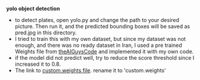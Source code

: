 **yolo object detection**

- to detect plates, open yolo.py and change the path to your desired picture. Then run it, and the predicted bounding boxes will be saved as pred.jpg in this directory.
- I tried to train this with my own dataset, but since my dataset was not enough, and there was no ready dataset in Iran, I used a pre trained Weights file from [theAIGuysCode](https://github.com/theAIGuysCode/tensorflow-yolov4-tflite) and implemented it with my own code.
- if the model did not predict well, try to reduce the score threshold since I increased it to 0.8.
- The link to [custom.weights file](https://drive.google.com/file/d/1EUPtbtdF0bjRtNjGv436vDY28EN5DXDH/view?usp=sharing). rename it to 'custom.weights' 
